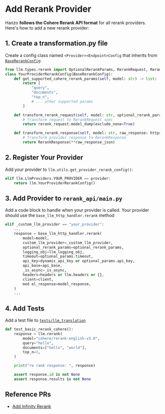 # Add Rerank Provider

Hanzo **follows the Cohere Rerank API format** for all rerank providers. Here's how to add a new rerank provider:

## 1. Create a transformation.py file

Create a config class named `<Provider><Endpoint>Config` that inherits from [`BaseRerankConfig`](https://github.com/BerriAI/llm/blob/main/llm/llms/base_llm/rerank/transformation.py):

```python
from llm.types.rerank import OptionalRerankParams, RerankRequest, RerankResponse
class YourProviderRerankConfig(BaseRerankConfig):
    def get_supported_cohere_rerank_params(self, model: str) -> list:
        return [
            "query",
            "documents",
            "top_n",
            # ... other supported params
        ]

    def transform_rerank_request(self, model: str, optional_rerank_params: OptionalRerankParams, headers: dict) -> dict:
        # Transform request to RerankRequest spec
        return rerank_request.model_dump(exclude_none=True)

    def transform_rerank_response(self, model: str, raw_response: httpx.Response, ...) -> RerankResponse:
        # Transform provider response to RerankResponse
        return RerankResponse(**raw_response_json)
```


## 2. Register Your Provider
Add your provider to `llm.utils.get_provider_rerank_config()`:

```python
elif llm.LlmProviders.YOUR_PROVIDER == provider:
    return llm.YourProviderRerankConfig()
```


## 3. Add Provider to `rerank_api/main.py`

Add a code block to handle when your provider is called. Your provider should use the `base_llm_http_handler.rerank` method


```python
elif _custom_llm_provider == "your_provider":
    ...
    response = base_llm_http_handler.rerank(
        model=model,
        custom_llm_provider=_custom_llm_provider,
        optional_rerank_params=optional_rerank_params,
        logging_obj=llm_logging_obj,
        timeout=optional_params.timeout,
        api_key=dynamic_api_key or optional_params.api_key,
        api_base=api_base,
        _is_async=_is_async,
        headers=headers or llm.headers or {},
        client=client,
        mod el_response=model_response,
    )
    ...
```

## 4. Add Tests

Add a test file to [`tests/llm_translation`](https://github.com/BerriAI/llm/tree/main/tests/llm_translation)

```python
def test_basic_rerank_cohere():
    response = llm.rerank(
        model="cohere/rerank-english-v3.0",
        query="hello",
        documents=["hello", "world"],
        top_n=3,
    )

    print("re rank response: ", response)

    assert response.id is not None
    assert response.results is not None
```


## Reference PRs
- [Add Infinity Rerank](https://github.com/BerriAI/llm/pull/7321)